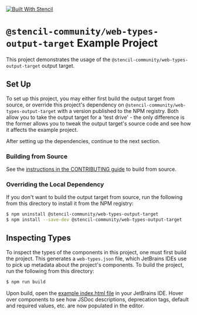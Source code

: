 [![Built With Stencil](https://img.shields.io/badge/-Built%20With%20Stencil-16161d.svg?logo=data%3Aimage%2Fsvg%2Bxml%3Bbase64%2CPD94bWwgdmVyc2lvbj0iMS4wIiBlbmNvZGluZz0idXRmLTgiPz4KPCEtLSBHZW5lcmF0b3I6IEFkb2JlIElsbHVzdHJhdG9yIDE5LjIuMSwgU1ZHIEV4cG9ydCBQbHVnLUluIC4gU1ZHIFZlcnNpb246IDYuMDAgQnVpbGQgMCkgIC0tPgo8c3ZnIHZlcnNpb249IjEuMSIgaWQ9IkxheWVyXzEiIHhtbG5zPSJodHRwOi8vd3d3LnczLm9yZy8yMDAwL3N2ZyIgeG1sbnM6eGxpbms9Imh0dHA6Ly93d3cudzMub3JnLzE5OTkveGxpbmsiIHg9IjBweCIgeT0iMHB4IgoJIHZpZXdCb3g9IjAgMCA1MTIgNTEyIiBzdHlsZT0iZW5hYmxlLWJhY2tncm91bmQ6bmV3IDAgMCA1MTIgNTEyOyIgeG1sOnNwYWNlPSJwcmVzZXJ2ZSI%2BCjxzdHlsZSB0eXBlPSJ0ZXh0L2NzcyI%2BCgkuc3Qwe2ZpbGw6I0ZGRkZGRjt9Cjwvc3R5bGU%2BCjxwYXRoIGNsYXNzPSJzdDAiIGQ9Ik00MjQuNywzNzMuOWMwLDM3LjYtNTUuMSw2OC42LTkyLjcsNjguNkgxODAuNGMtMzcuOSwwLTkyLjctMzAuNy05Mi43LTY4LjZ2LTMuNmgzMzYuOVYzNzMuOXoiLz4KPHBhdGggY2xhc3M9InN0MCIgZD0iTTQyNC43LDI5Mi4xSDE4MC40Yy0zNy42LDAtOTIuNy0zMS05Mi43LTY4LjZ2LTMuNkgzMzJjMzcuNiwwLDkyLjcsMzEsOTIuNyw2OC42VjI5Mi4xeiIvPgo8cGF0aCBjbGFzcz0ic3QwIiBkPSJNNDI0LjcsMTQxLjdIODcuN3YtMy42YzAtMzcuNiw1NC44LTY4LjYsOTIuNy02OC42SDMzMmMzNy45LDAsOTIuNywzMC43LDkyLjcsNjguNlYxNDEuN3oiLz4KPC9zdmc%2BCg%3D%3D&colorA=16161d&style=flat-square)](https://stenciljs.com)

# `@stencil-community/web-types-output-target` Example Project

This project demonstrates the usage of the `@stencil-community/web-types-output-target` output target.

## Set Up

To set up this project, you may either first build the output target from source, or override this project's dependency on `@stencil-community/web-types-output-target` with a version published to the NPM registry.
Both allow you to take the output target for a 'test drive' - the only difference is the former allows you to tweak the output target's source code and see how it affects the example project.

After setting up the dependencies, continue to the next section.

### Building from Source

See the [instructions in the CONTRIBUTING guide](https://github.com/stencil-community/stencil-web-types/blob/main/CONTRIBUTING.md#setup) to build from source.

### Overriding the Local Dependency

If you don't want to build the output target from source, run the following from this directory to install it from the NPM registry:
```bash
$ npm uninstall @stencil-community/web-types-output-target
$ npm install --save-dev @stencil-community/web-types-output-target
```

## Inspecting Types

To inspect the types of the components in this project, one must first build the project.
This generates a `web-types.json` file, which JetBrains IDEs use to pick up metadata about the project's components.
To build the project, run the following from this directory:

```bash
$ npm run build
```

Upon build, open the [example index.html file](./src/index.html) in your JetBrains IDE.
Hover over components to see how JSDoc descriptions, deprecation tags, default and required values, etc. are now populated in the editor.
